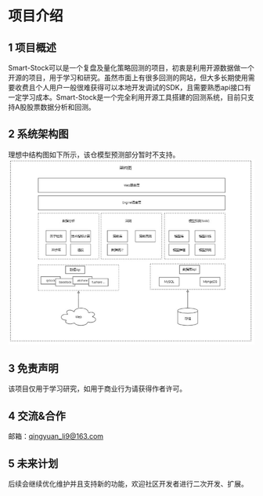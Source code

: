 # 项目介绍
## 1 项目概述
Smart-Stock可以是一个复盘及量化策略回测的项目，初衷是利用开源数据做一个开源的项目，用于学习和研究。虽然市面上有很多回测的网站，但大多长期使用需要收费且个人用户一般很难获得可以本地开发调试的SDK，且需要熟悉api接口有一定学习成本。Smart-Stock是一个完全利用开源工具搭建的回测系统，目前只支持A股股票数据分析和回测。
## 2 系统架构图
理想中结构图如下所示，该仓模型预测部分暂时不支持。
![alt text](./imgs/design.jpg)
## 3 免责声明
该项目仅用于学习研究，如用于商业行为请获得作者许可。
## 4 交流&合作
邮箱：qingyuan_li9@163.com
## 5 未来计划
后续会继续优化维护并且支持新的功能，欢迎社区开发者进行二次开发、扩展。